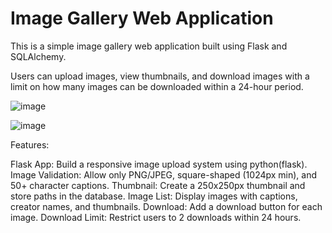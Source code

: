 # Image Gallery Web Application

This is a simple image gallery web application built using Flask and SQLAlchemy. 

Users can upload images, view thumbnails, and download images with a limit on how many images can be downloaded within a 24-hour period. 

![image](https://github.com/user-attachments/assets/26670332-d02a-4a98-a224-c303a0078b5a)

![image](https://github.com/user-attachments/assets/6b32325f-180f-4c49-9d36-aacb2a38d195)

Features:

Flask App: Build a responsive image upload system using python(flask).
Image Validation: Allow only PNG/JPEG, square-shaped (1024px min), and 50+ character captions.
Thumbnail: Create a 250x250px thumbnail and store paths in the database.
Image List: Display images with captions, creator names, and thumbnails.
Download: Add a download button for each image.
Download Limit: Restrict users to 2 downloads within 24 hours.

